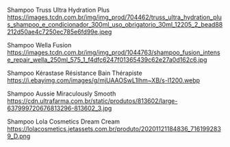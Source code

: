  Shampoo Truss Ultra Hydration Plus
https://images.tcdn.com.br/img/img_prod/704462/truss_ultra_hydration_plus_shampoo_e_condicionador_300ml_uso_obrigatorio_30ml_12205_2_bead88212d50ae4c7250ec785e6fd99e.jpeg
 
 Shampoo Wella Fusion
 https://images.tcdn.com.br/img/img_prod/1044763/shampoo_fusion_intense_repair_wella_250ml_575_1_f4dfc6247f01365439c62e27a0d162c6.jpg
 
Shampoo Kérastase Résistance Bain Thérapiste
https://i.ebayimg.com/images/g/mjUAAOSwL1lhm~XB/s-l1200.webp

Shampoo Aussie Miraculously Smooth
https://cdn.ultrafarma.com.br/static/produtos/813602/large-637999720676813296-813602_3.jpg

Shampoo Lola Cosmetics Dream Cream
https://lolacosmetics.jetassets.com.br/produto/20201121184836_7161992839_D.png
